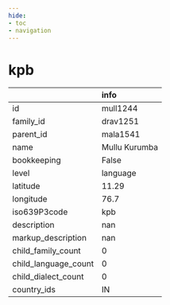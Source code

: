 ```yaml
---
hide:
- toc
- navigation
---
```

# kpb
|                      | info          |
|:---------------------|:--------------|
| id                   | mull1244      |
| family_id            | drav1251      |
| parent_id            | mala1541      |
| name                 | Mullu Kurumba |
| bookkeeping          | False         |
| level                | language      |
| latitude             | 11.29         |
| longitude            | 76.7          |
| iso639P3code         | kpb           |
| description          | nan           |
| markup_description   | nan           |
| child_family_count   | 0             |
| child_language_count | 0             |
| child_dialect_count  | 0             |
| country_ids          | IN            |